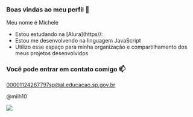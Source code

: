 ### Boas vindas ao meu perfil 💙

Meu nome é Michele

- Estou estudando na [Alura](https//:
- Estou me desenvolvendo na linguagem JavaScript
- Utilizo esse espaço para minha organização e compartilhamento dos meus projetos desenvolvidos

### Você pode entrar em contato comigo 📫

00001124267797sp@al.educacao.sp.gov.br 

@miih10

![](https://www.icegif.com/wp-content/uploads/2022/09/icegif-336.gif)
